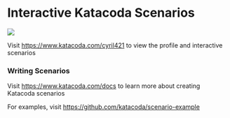 # Interactive Katacoda Scenarios

[![](http://shields.katacoda.com/katacoda/cyril421/count.svg)](https://www.katacoda.com/cyril421 "Get your profile on Katacoda.com")

Visit https://www.katacoda.com/cyril421 to view the profile and interactive scenarios

### Writing Scenarios
Visit https://www.katacoda.com/docs to learn more about creating Katacoda scenarios

For examples, visit https://github.com/katacoda/scenario-example
